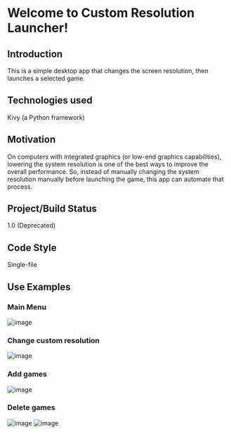 # Welcome to Custom Resolution Launcher!
## Introduction
This is a simple desktop app that changes the screen resolution, then launches a selected game.

## Technologies used
Kivy (a Python framework)

## Motivation
On computers with integrated graphics (or low-end graphics capabilities), lowering the system 
resolution is one of the best ways to improve the overall performance. So, instead of manually changing 
the system resolution manually before launching the game, this app can automate that process.

## Project/Build Status
1.0 (Deprecated)

## Code Style
Single-file 

## Use Examples
### Main Menu
![image](https://github.com/vathuglife/customResLauncher/assets/99245931/1a5cb790-f8f9-47ed-bc3a-51e606d3264a)
### Change custom resolution
![image](https://github.com/vathuglife/customResLauncher/assets/99245931/f3beaa5c-688b-4f77-8307-d700373932d4)
### Add games
![image](https://github.com/vathuglife/customResLauncher/assets/99245931/dd61fa91-3f0d-4092-82bd-1573758412e9)
### Delete games
![image](https://github.com/vathuglife/customResLauncher/assets/99245931/b462f92d-b8e9-4703-8ce3-87bc83f1e690)
![image](https://github.com/vathuglife/customResLauncher/assets/99245931/610413dd-5d3f-4c7a-9ba2-bc930d9d0c93)



